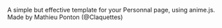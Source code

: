 A simple but effective template for your Personnal page, using anime.js. Made by Mathieu Ponton (@Claquettes)
